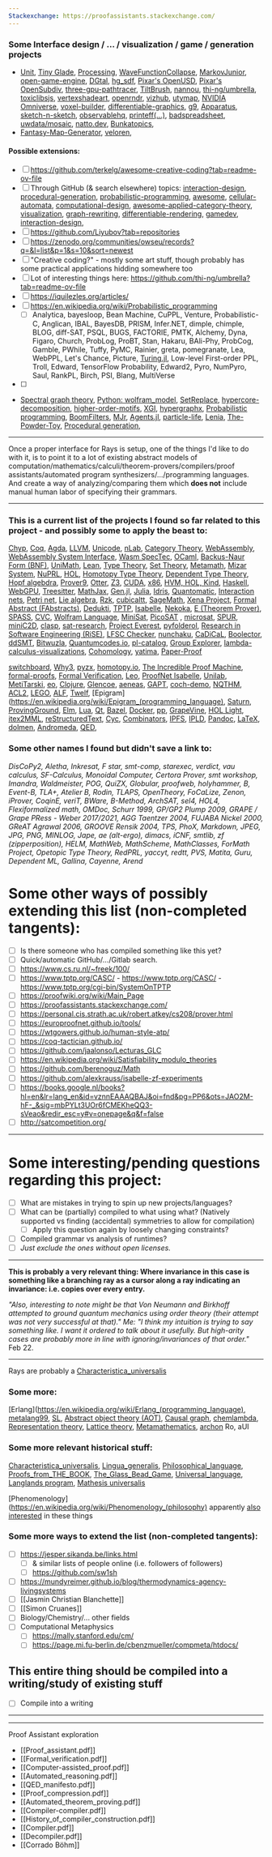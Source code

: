 ```yaml
---
Stackexchange: https://proofassistants.stackexchange.com/
---
```


### Some Interface design / ... / visualization / game / generation projects

- [Unit](https://github.com/samuelmtimbo/unit), [Tiny Glade](https://store.steampowered.com/app/2198150/Tiny_Glade/), [Processing](https://processing.org/), [WaveFunctionCollapse](https://github.com/mxgmn/WaveFunctionCollapse), [MarkovJunior](https://github.com/mxgmn/MarkovJunior), [open-game-engine](https://github.com/CyberCat-Institute/open-game-engine), [DGtal](https://github.com/DGtal-team/DGtal), [hg_sdf](https://mercury.sexy/hg_sdf/), [Pixar's OpenUSD](https://github.com/PixarAnimationStudios/OpenUSD), [Pixar's OpenSubdiv](https://github.com/PixarAnimationStudios/OpenSubdiv), [three-gpu-pathtracer](https://github.com/richardassar/three-gpu-pathtracer), [TiltBrush](https://www.tiltbrush.com/), [nannou](https://github.com/nannou-org/nannou), [thi-ng/umbrella](https://github.com/thi-ng/umbrella), [toxiclibsjs](https://github.com/hapticdata/toxiclibsjs), [vertexshadeart](https://www.vertexshaderart.com/), [openrndr](https://github.com/openrndr), [vizhub](https://vizhub.com/), [utymap](https://github.com/reinterpretcat/utymap), [NVIDIA Omniverse](https://www.nvidia.com/en-us/omniverse/), [voxel-builder](https://nimadez.github.io/voxel-builder/), [differentiable-graphics](https://tiarkrompf.github.io/notes/?/differentiable-graphics/), [g9](https://github.com/bijection/g9), [Apparatus](https://github.com/cdglabs/apparatus), [sketch-n-sketch](https://github.com/ravichugh/sketch-n-sketch), [observablehq](https://observablehq.com/), [printeff(...)](https://twitter.com/printeff_app), [badspreadsheet](https://github.com/adam-james-v/badspreadsheet), [uwdata/mosaic](https://github.com/uwdata/mosaic), [natto.dev](https://natto.dev/), [Bunkatopics](https://github.com/charlesdedampierre/BunkaTopics), 
- [Fantasy-Map-Generator](https://github.com/Azgaar/Fantasy-Map-Generator), [veloren](https://github.com/veloren/veloren?tab=readme-ov-file), 

#### Possible extensions:
- [ ] https://github.com/terkelg/awesome-creative-coding?tab=readme-ov-file
- [ ] Through GitHub (& search elsewhere) topics: [interaction-design](https://github.com/topics/interaction-design), [procedural-generation](https://github.com/topics/procedural-generation), [probabilistic-programming](https://github.com/topics/probabilistic-programming), [awesome](https://github.com/topics/awesome), [cellular-automata](https://github.com/topics/cellular-automata), [computational-design](https://github.com/topics/computational-design), [awesome-applied-category-theory](https://github.com/jules-hedges/awesome-applied-category-theory), [visualization](https://github.com/topics/visualization), [graph-rewriting](https://github.com/topics/graph-rewriting), [differentiable-rendering](https://github.com/topics/differentiable-rendering), [gamedev](https://github.com/topics/gamedev), [interaction-design](https://github.com/topics/interaction-design), 
- [ ] https://github.com/Liyubov?tab=repositories
- [ ] https://zenodo.org/communities/owseu/records?q=&l=list&p=1&s=10&sort=newest
- [ ] "Creative coding?" - mostly some art stuff, though probably has some practical applications hidding somewhere too
- [ ] Lot of interesting things here: https://github.com/thi-ng/umbrella?tab=readme-ov-file
- [ ] https://iquilezles.org/articles/
- [ ] https://en.wikipedia.org/wiki/Probabilistic_programming
	- [ ] Analytica, bayesloop, Bean Machine, CuPPL, Venture, Probabilistic-C, Anglican, IBAL, BayesDB, PRISM, Infer.NET, dimple, chimple, BLOG, diff-SAT, PSQL, BUGS, FACTORIE, PMTK, Alchemy, Dyna, Figaro, Church, ProbLog, ProBT, Stan, Hakaru, BAli-Phy, ProbCog, Gamble, PWhile, Tuffy, PyMC, Rainier, greta, pomegranate, Lea, WebPPL, Let's Chance, Picture, [Turing.jl](https://github.com/TuringLang/Turing.jl), Low-level First-order PPL, Troll, Edward, TensorFlow Probability, Edward2, Pyro, NumPyro, Saul, RankPL, Birch, PSI, Blang, MultiVerse
- [ ] 

- [Spectral graph theory](https://en.wikipedia.org/wiki/Spectral_graph_theory), [Python: wolfram_model](https://github.com/phcerdan/wolfram_model), [SetReplace](https://github.com/maxitg/SetReplace), [hypercore-decomposition](https://github.com/marco-mancastroppa/hypercore-decomposition), [higher-order-motifs](https://github.com/FraLotito/higher-order-motifs), [XGI](https://github.com/xgi-org), [hypergraphx](https://github.com/HGX-Team/hypergraphx), [Probabilistic programming](https://en.wikipedia.org/wiki/Probabilistic_programming), [BoomFilters](https://github.com/tylertreat/BoomFilters), [MJr](https://github.com/kaya3/MJr), [Agents.jl](https://github.com/JuliaDynamics/Agents.jl), [particle-life](https://github.com/hunar4321/particle-life), [Lenia](https://github.com/Chakazul/Lenia), [The-Powder-Toy](https://github.com/The-Powder-Toy/The-Powder-Toy), [Procedural generation](https://en.wikipedia.org/wiki/Procedural_generation), 

---

Once a proper interface for Rays is setup, one of the things I'd like to do with it, is to point it to a lot of existing abstract models of computation/mathematics/calculi/theorem-provers/compilers/proof assistants/automated program synthesizers/.../programming languages. And create a way of analyzing/comparing them which **does not** include manual human labor of specifying their grammars.

---

### This is a current list of the projects I found so far related to this project - and possibly some to apply the beast to:

[Chyp](https://github.com/akissinger/chyp), [Coq](https://github.com/coq/coq), [Agda](https://github.com/agda/agda), [LLVM](https://github.com/llvm), [Unicode](https://github.com/unicode-org), [nLab](https://ncatlab.org/nlab/show/HomePage), [Category Theory](https://en.wikipedia.org/wiki/Category_theory), [WebAssembly](https://webassembly.org/), [WebAssembly System Interface](https://github.com/WebAssembly/WASI), [Wasm SpecTec](https://github.com/WebAssembly/spec), [OCaml](https://github.com/ocaml/ocaml), [Backus-Naur Form (BNF)](https://en.wikipedia.org/wiki/Backus%E2%80%93Naur_form), [UniMath](https://github.com/UniMath), [Lean](https://github.com/leanprover), [Type Theory](https://en.wikipedia.org/wiki/Type_theory), [Set Theory](https://en.wikipedia.org/wiki/Set_theory), [Metamath](https://github.com/metamath), [Mizar System](https://en.wikipedia.org/wiki/Mizar_system), [NuPRL](https://en.wikipedia.org/wiki/Nuprl), [HOL](https://en.wikipedia.org/wiki/HOL_(proof_assistant)), [Homotopy Type Theory](http://homotopytypetheory.org), [Dependent Type Theory](https://en.wikipedia.org/wiki/Dependent_type), [Hopf algebdra](https://en.wikipedia.org/wiki/Hopf_algebra), [Prover9](https://en.wikipedia.org/wiki/Prover9), [Otter](https://en.wikipedia.org/wiki/Otter_(theorem_prover)), [Z3](https://github.com/Z3Prover), [CUDA](https://developer.nvidia.com/cuda-toolkit), [x86](https://en.wikipedia.org/wiki/X86), [HVM, HOL, Kind](https://github.com/HigherOrderCO/), [Haskell](https://github.com/haskell), [WebGPU](https://www.w3.org/TR/webgpu/), [Treesitter](https://github.com/tree-sitter), [MathJax](https://www.mathjax.org/), [Gen.jl](https://github.com/probcomp/Gen.jl), [Julia](https://julialang.org/), [Idris](https://www.idris-lang.org/), [Quantomatic](https://github.com/Quantomatic), [Interaction nets](https://en.wikipedia.org/wiki/Interaction_nets), [Petri net](https://en.wikipedia.org/wiki/Petri_net), [Lie algebra](https://en.wikipedia.org/wiki/Lie_algebra), [Rzk](https://github.com/rzk-lang), [cubicaltt](https://github.com/mortberg/cubicaltt), [SageMath](https://www.sagemath.org/), [Xena Project](https://github.com/kbuzzard/xena), [Formal Abstract (FAbstracts)](https://github.com/formalabstracts), [Dedukti](https://github.com/Deducteam), [TPTP](https://github.com/TPTPWorld), [Isabelle](https://github.com/isabelle-prover), [Nekoka](https://github.com/nekoka-project), [E (Theorem Prover)](https://github.com/eprover), [SPASS](https://en.wikipedia.org/wiki/SPASS), [CVC](https://github.com/cvc5), [Wolfram Language](https://en.wikipedia.org/wiki/Wolfram_Language), [MiniSat](http://www.minisat.se/), [PicoSAT](http://fmv.jku.at/picosat) , [microsat](https://github.com/glnc/microsat), [SPUR](https://github.com/ZaydH/spur), [miniC2D](http://reasoning.cs.ucla.edu/minic2d), [clasp](https://potassco.org/clasp), [sat-research](https://github.com/Mateusz-Grzelinski/sat-research), [Project Everest](https://project-everest.github.io/), [pyfolderol](https://github.com/akissinger/pyfolderol), [Research in Software Engineering (RiSE)](https://www.microsoft.com/en-us/research/group/research-software-engineering-rise/), [LFSC Checker](https://github.com/cvc5/LFSC), [nunchaku](https://github.com/nunchaku-inria/nunchaku/), [CaDiCaL](https://github.com/arminbiere/cadical), [Boolector](https://boolector.github.io/), [ddSMT](https://github.com/ddsmt/ddSMT), [Bitwuzla](https://bitwuzla.github.io/), [Quantumcodes.io](https://gui.quantumcodes.io/3d), [pl-catalog](https://github.com/prathyvsh/pl-catalog), [Group Explorer](https://github.com/nathancarter/group-explorer), [lambda-calculus-visualizations](https://github.com/prathyvsh/lambda-calculus-visualizations), [Cohomology](https://en.wikipedia.org/wiki/Cohomology), [yatima](https://github.com/lurk-lab/yatima), [Paper-Proof](https://github.com/Paper-Proof/paperproof)

[switchboard](https://github.com/zeroasiccorp/switchboard/), [Why3](https://www.why3.org/), [pyzx](https://github.com/Quantomatic/pyzx), [homotopy.io](https://homotopy.io/), [The Incredible Proof Machine](https://incredible.pm/), [formal-proofs](https://github.com/starkware-libs/formal-proofs), [Formal Verification](https://github.com/formalverification), [Leo](https://github.com/leoprover), [ProofNet Isabelle](https://github.com/Wenda302/ProofNet_Isabelle), [Unilab](https://github.com/AnthonyBordg/UniLab), [MetiTarski](https://www.cl.cam.ac.uk/~lp15/papers/Arith/), [eo](https://github.com/objectionary/eo), [Clojure](https://clojure.org/), [Glencoe](https://github.com/glnc), [aeneas](https://github.com/AeneasVerif/aeneas), [GAPT](https://github.com/gapt), [coch-demo](https://github.com/marijnheule/coch-demo), [NQTHM](https://en.wikipedia.org/wiki/Nqthm), [ACL2](https://en.wikipedia.org/wiki/ACL2), [LEGO](https://en.wikipedia.org/wiki/LEGO_(proof_assistant)), [ALF](https://en.wikipedia.org/wiki/ALF_(proof_assistant)),  [Twelf](https://en.wikipedia.org/wiki/Twelf),  [Epigram](https://en.wikipedia.org/wiki/Epigram_(programming_language), [Saturn](https://github.com/siddhartha-gadgil/Saturn), [ProvingGround](https://github.com/siddhartha-gadgil/ProvingGround), [Elm](https://github.com/elm), [Lua](https://www.lua.org/), [Qt](https://www.qt.io/), [Bazel](https://bazel.build/), [Docker](https://www.docker.com/), [pp](https://github.com/RobArthan/pp), [GrapeVine](https://github.com/jenshweber/grape), [HOL Light](https://github.com/jrh13/hol-light), [itex2MML](https://github.com/ncatlab/itex2MML), [reStructuredText](https://en.wikipedia.org/wiki/ReStructuredText), [Cyc](https://github.com/asanchez75/opencyc), [Combinators](https://en.wikipedia.org/wiki/Combinatorics), [IPFS](https://ipfs.tech/), [IPLD](https://ipld.io/), [Pandoc](https://pandoc.org/), [LaTeX](https://www.latex-project.org/), [dolmen](https://github.com/Gbury/dolmen), [Andromeda](https://github.com/Andromedans/andromeda), [QED](https://github.com/teorth/QED), 

### Some other names I found but didn't save a link to: 
*DisCoPy2, Aletha, Inkresat, F star, smt-comp, starexec, verdict, vau calculus, SF-Calculus, Monoidal Computer, Certora Prover, smt workshop, Imandra, Waldmeister, POG, QuiZX, Globular, proofweb, holyhammer, B, Event-B, TLA+, Atelier B, Rodin, TLAPS, OpenTheory, FoCaLize, Zenon, iProver, CoqinE, veriT, BWare, B-Method, ArchSAT, sel4, HOL4, Flexiformalized math, OMDoc, Schurr 1999, GP/GP2 Plump 2009, GRAPE / Grape PRess - Weber 2017/2021, AGG Taentzer 2004, FUJABA Nickel 2000, GReAT Agrawal 2006, GROOVE Rensik 2004, TPS, PhoX, Markdown, JPEG, JPG, PNG, MINLOG, Jape, ae (alt-ergo), dimacs, iCNF, smtlib, zf (zipperposition), HELM, MathWeb, MathScheme, MathClasses, ForMath Project, Opetopic Type Theory, RedPRL, yaccyt, redtt, PVS, Matita, Guru, Dependent ML, Gallina, Cayenne, Arend*

# Some other ways of possibly extending this list (non-completed tangents):
- [ ] Is there someone who has compiled something like this yet?
- [ ] Quick/automatic GitHub/.../Gitlab search.
- [ ] https://www.cs.ru.nl/~freek/100/
- [ ] https://www.tptp.org/CASC/ - https://www.tptp.org/CASC/ - https://www.tptp.org/cgi-bin/SystemOnTPTP
- [ ] https://proofwiki.org/wiki/Main_Page
- [ ] https://proofassistants.stackexchange.com/
- [ ] https://personal.cis.strath.ac.uk/robert.atkey/cs208/prover.html
- [ ] https://europroofnet.github.io/tools/
- [ ] https://wtgowers.github.io/human-style-atp/
- [ ] https://coq-tactician.github.io/
- [ ] https://github.com/jaalonso/Lecturas_GLC
- [ ] https://en.wikipedia.org/wiki/Satisfiability_modulo_theories
- [ ] https://github.com/berenoguz/Math
- [ ] https://github.com/alexkrauss/isabelle-zf-experiments
- [ ] https://books.google.nl/books?hl=en&lr=lang_en&id=vznnEAAAQBAJ&oi=fnd&pg=PP6&ots=JAO2M-hF-_&sig=mbPYLt3UOr6fCMEKheQQ3-sVeao&redir_esc=y#v=onepage&q&f=false
- [ ] http://satcompetition.org/

---

# Some interesting/pending questions regarding this project:
- [ ] What are mistakes in trying to spin up new projects/languages?
- [ ] What can be (partially) compiled to what using what? (Natively supported vs finding (accidental) symmetries to allow for compilation)
	- [ ] Apply this question again by loosely changing constraints?
- [ ] Compiled grammar vs analysis of runtimes?
- [ ] *Just exclude the ones without open licenses.*

---

**This is probably a very relevant thing: Where invariance in this case is something like a branching ray as a cursor along a ray indicating an invariance: i.e. copies over every entry.**

*"Also, interesting to note might be that Von Neumann and Birkhoff attempted to ground quantum mechanics using order theory (their attempt was not very successful at that)."
Me: "I think my intuition is trying to say something like. I want it ordered to talk about it usefully. But high-arity cases are probably more in line with ignoring/invariances of that order."*
Feb 22.

---

Rays are probably a [Characteristica_universalis](https://en.wikipedia.org/wiki/Characteristica_universalis)

### Some more:
[Erlang](https://en.wikipedia.org/wiki/Erlang_(programming_language), [metalang99](https://github.com/Hirrolot/metalang99), [SL](https://github.com/sl-lang/sll), [Abstract object theory (AOT)](https://en.wikipedia.org/wiki/Abstract_object_theory), [Causal graph](https://en.wikipedia.org/wiki/Causal_graph), [chemlambda](https://chemlambda.github.io/), [Representation theory](https://en.wikipedia.org/wiki/Representation_theory), [Lattice theory](https://en.wikipedia.org/wiki/Lattice_(order)), [Metamathematics](https://www.wolfram-media.com/products/metamathematics-foundations-and-physicalization/), [archon](https://homepage.divms.uiowa.edu/~astump/papers/archon.pdf)
Ro, aUI

### Some more relevant historical stuff: 
[Characteristica_universalis](https://en.wikipedia.org/wiki/Characteristica_universalis), [Lingua_generalis](https://en.wikipedia.org/wiki/Lingua_generalis), [Philosophical_language](https://en.wikipedia.org/wiki/Philosophical_language), [Proofs_from_THE_BOOK](https://en.wikipedia.org/wiki/Proofs_from_THE_BOOK), [The_Glass_Bead_Game](https://en.wikipedia.org/wiki/The_Glass_Bead_Game), [Universal_language](https://en.wikipedia.org/wiki/Universal_language), [Langlands program](https://en.wikipedia.org/wiki/Langlands_program), [Mathesis universalis](https://en.wikipedia.org/wiki/Mathesis_universalis)

[Phenomenology](https://en.wikipedia.org/wiki/Phenomenology_(philosophy) apparently [also interested](https://twitter.com/JohannesKleiner/status/1762893159044931637) in these things
### Some more ways to extend the list (non-completed tangents):
- [ ] https://jesper.sikanda.be/links.html
    - [ ] & similar lists of people online (i.e. followers of followers)
    - [ ] https://github.com/sw1sh
- [ ] https://mundyreimer.github.io/blog/thermodynamics-agency-livingsystems
- [ ] [[Jasmin Christian Blanchette]]
- [ ] [[Simon Cruanes]]
- [ ] Biology/Chemistry/... other fields
- [ ] Computational Metaphysics
	- [ ] https://mally.stanford.edu/cm/
	- [ ] https://page.mi.fu-berlin.de/cbenzmueller/compmeta/htdocs/

## This entire thing should be compiled into a writing/study of existing stuff
- [ ] Compile into a writing

---

---
Proof Assistant exploration
- [[Proof_assistant.pdf]]
- [[Formal_verification.pdf]]
- [[Computer-assisted_proof.pdf]]
- [[Automated_reasoning.pdf]]
- [[QED_manifesto.pdf]]
- [[Proof_compression.pdf]]
- [[Automated_theorem_proving.pdf]]
- [[Compiler-compiler.pdf]]
- [[History_of_compiler_construction.pdf]]
- [[Compiler.pdf]]
- [[Decompiler.pdf]]
- [[Corrado Böhm]]
